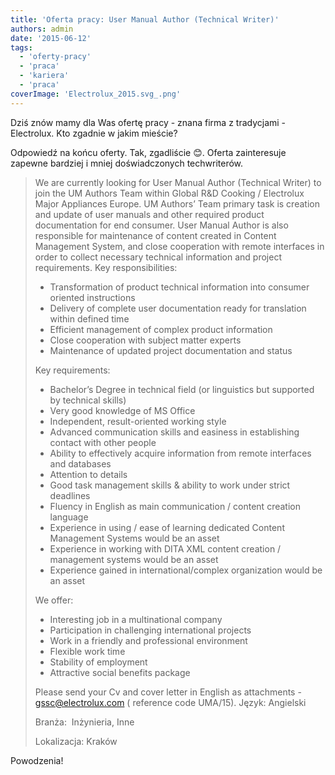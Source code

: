 ```yaml
---
title: 'Oferta pracy: User Manual Author (Technical Writer)'
authors: admin
date: '2015-06-12'
tags:
  - 'oferty-pracy'
  - 'praca'
  - 'kariera'
  - 'praca'
coverImage: 'Electrolux_2015.svg_.png'
---
```


Dziś znów mamy dla Was ofertę pracy - znana firma z tradycjami - Electrolux. Kto
zgadnie w jakim mieście?

<!--truncate-->

Odpowiedź na końcu oferty. Tak, zgadliście 😊. Oferta zainteresuje zapewne
bardziej i mniej doświadczonych techwriterów.

> We are currently looking for User Manual Author (Technical Writer) to join the
> UM Authors Team within Global R&D Cooking / Electrolux Major Appliances
> Europe. UM Authors’ Team primary task is creation and update of user manuals
> and other required product documentation for end consumer. User Manual Author
> is also responsible for maintenance of content created in Content Management
> System, and close cooperation with remote interfaces in order to collect
> necessary technical information and project requirements. Key
> responsibilities:
>
> - Transformation of product technical information into consumer oriented
>   instructions
> - Delivery of complete user documentation ready for translation within defined
>   time
> - Efficient management of complex product information
> - Close cooperation with subject matter experts
> - Maintenance of updated project documentation and status
>
> Key requirements:
>
> - Bachelor’s Degree in technical field (or linguistics but supported by
>   technical skills)
> - Very good knowledge of MS Office
> - Independent, result-oriented working style
> - Advanced communication skills and easiness in establishing contact with
>   other people
> - Ability to effectively acquire information from remote interfaces and
>   databases
> - Attention to details
> - Good task management skills & ability to work under strict deadlines
> - Fluency in English as main communication / content creation language
> - Experience in using / ease of learning dedicated Content Management Systems
>   would be an asset
> - Experience in working with DITA XML content creation / management systems
>   would be an asset
> - Experience gained in international/complex organization would be an asset
>
> We offer:
>
> - Interesting job in a multinational company
> - Participation in challenging international projects
> - Work in a friendly and professional environment
> - Flexible work time
> - Stability of employment
> - Attractive social benefits package
>
> Please send your Cv and cover letter in English as attachments -
> gssc@electrolux.com ( reference code UMA/15). Język: Angielski
>
> Branża:  Inżynieria, Inne
>
> Lokalizacja: Kraków

Powodzenia!
